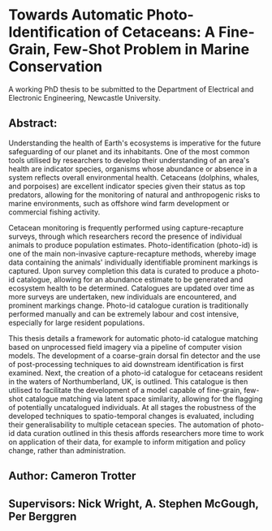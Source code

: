 # Towards Automatic Photo-Identification of Cetaceans: A Fine-Grain, Few-Shot Problem in Marine Conservation

A working PhD thesis to be submitted to the Department of Electrical and Electronic Engineering, Newcastle University.

## Abstract:

Understanding the health of Earth's ecosystems is imperative for the future safeguarding of our planet and its inhabitants. One of the most common tools utilised by researchers to develop their understanding of an area's health are indicator species, organisms whose abundance or absence in a system reflects overall environmental health. Cetaceans (dolphins, whales, and porpoises) are excellent indicator species given their status as top predators, allowing for the monitoring of natural and anthropogenic risks to marine environments, such as offshore wind farm development or commercial fishing activity.

Cetacean monitoring is frequently performed using capture-recapture surveys, through which researchers record the presence of individual animals to produce population estimates. Photo-identification (photo-id) is one of the main non-invasive capture-recapture methods, whereby image data containing the animals' individually identifiable prominent markings is captured. Upon survey completion this data is curated to produce a photo-id catalogue, allowing for an abundance estimate to be generated and ecosystem health to be determined. Catalogues are updated over time as more surveys are undertaken, new individuals are encountered, and prominent markings change. Photo-id catalogue curation is traditionally performed manually and can be extremely labour and cost intensive, especially for large resident populations.

This thesis details a framework for automatic photo-id catalogue matching based on unprocessed field imagery via a pipeline of computer vision models. The development of a coarse-grain dorsal fin detector and the use of post-processing techniques to aid downstream identification is first examined. Next, the creation of a photo-id catalogue for cetaceans resident in the waters of Northumberland, UK, is outlined. This catalogue is then utilised to facilitate the development of a model capable of fine-grain, few-shot catalogue matching via latent space similarity, allowing for the flagging of potentially uncatalogued individuals. At all stages the robustness of the developed techniques to spatio-temporal changes is evaluated, including their generalisability to multiple cetacean species. The automation of photo-id data curation outlined in this thesis affords researchers more time to work on application of their data, for example to inform mitigation and policy change, rather than administration.

## Author: Cameron Trotter

## Supervisors: Nick Wright, A. Stephen McGough, Per Berggren


